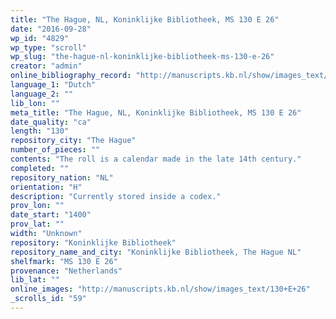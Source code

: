 ```yaml
---
title: "The Hague, NL, Koninklijke Bibliotheek, MS 130 E 26"
date: "2016-09-28"
wp_id: "4829"
wp_type: "scroll"
wp_slug: "the-hague-nl-koninklijke-bibliotheek-ms-130-e-26"
creator: "admin"
online_bibliography_record: "http://manuscripts.kb.nl/show/images_text/130+E+26"
language_1: "Dutch"
language_2: ""
lib_lon: ""
meta_title: "The Hague, NL, Koninklijke Bibliotheek, MS 130 E 26"
date_quality: "ca"
length: "130"
repository_city: "The Hague"
number_of_pieces: ""
contents: "The roll is a calendar made in the late 14th century."
completed: ""
repository_nation: "NL"
orientation: "H"
description: "Currently stored inside a codex."
prov_lon: ""
date_start: "1400"
prov_lat: ""
width: "Unknown"
repository: "Koninklijke Bibliotheek"
repository_name_and_city: "Koninklijke Bibliotheek, The Hague NL"
shelfmark: "MS 130 E 26"
provenance: "Netherlands"
lib_lat: ""
online_images: "http://manuscripts.kb.nl/show/images_text/130+E+26"
_scrolls_id: "59"
---
```



